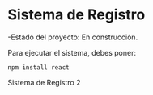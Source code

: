 <h1> Sistema de Registro </h1>

-Estado del proyecto: En construcción.

Para ejecutar el sistema, debes poner:
  
  ```npm install react```

Sistema de Registro 2

